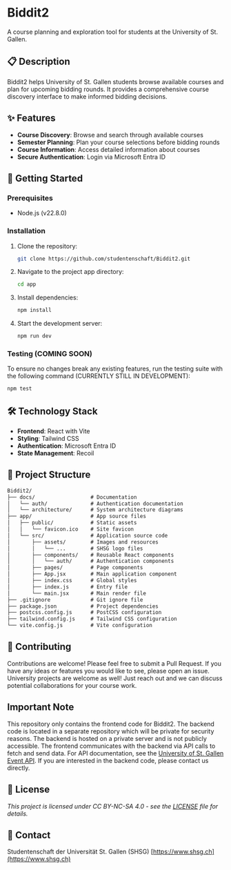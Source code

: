 # Biddit2

A course planning and exploration tool for students at the University of St. Gallen.

## 📋 Description

Biddit2 helps University of St. Gallen students browse available courses and plan for upcoming bidding rounds. It provides a comprehensive course discovery interface to make informed bidding decisions.

## ✨ Features

- **Course Discovery**: Browse and search through available courses
- **Semester Planning**: Plan your course selections before bidding rounds
- **Course Information**: Access detailed information about courses
- **Secure Authentication**: Login via Microsoft Entra ID

## 🚀 Getting Started

### Prerequisites

- Node.js (v22.8.0)

### Installation

1. Clone the repository:

   ```bash
   git clone https://github.com/studentenschaft/Biddit2.git
   ```

2. Navigate to the project app directory:

   ```bash
   cd app
   ```

3. Install dependencies:

   ```bash
   npm install
   ```

4. Start the development server:

   ```bash
   npm run dev
   ```

### Testing (COMING SOON)

To ensure no changes break any existing features, run the testing suite with the following command (CURRENTLY STILL IN DEVELOPMENT):

```bash
npm test
```

## 🛠️ Technology Stack

- **Frontend**: React with Vite
- **Styling**: Tailwind CSS
- **Authentication**: Microsoft Entra ID
- **State Management**: Recoil

## 📁 Project Structure

```txt
Biddit2/
├── docs/                  # Documentation
│   └── auth/              # Authentication documentation
│   └── architecture/      # System architecture diagrams
├── app/                   # App source files
│   ├── public/            # Static assets
│   │   └── favicon.ico    # Site favicon
│   └── src/               # Application source code
│       ├── assets/        # Images and resources
│       │   └── ...        # SHSG logo files
│       ├── components/    # Reusable React components
│       │   └── auth/      # Authentication components
│       ├── pages/         # Page components
│       ├── App.jsx        # Main application component
│       ├── index.css      # Global styles
│       ├── index.js       # Entry file
│       └── main.jsx       # Main render file
├── .gitignore             # Git ignore file
├── package.json           # Project dependencies
├── postcss.config.js      # PostCSS configuration
├── tailwind.config.js     # Tailwind CSS configuration
└── vite.config.js         # Vite configuration
```

## 🤝 Contributing

Contributions are welcome! Please feel free to submit a Pull Request.
If you have any ideas or features you would like to see, please open an issue.
University projects are welcome as well! Just reach out and we can discuss potential collaborations for your course work.

## Important Note

This repository only contains the frontend code for Biddit2. The backend code is located in a separate repository which will be private for security reasons. The backend is hosted on a private server and is not publicly accessible. The frontend communicates with the backend via API calls to fetch and send data.
For API documentation, see the [University of St. Gallen Event API](https://integration.unisg.ch/eventapi/swagger/index.html).
If you are interested in the backend code, please contact us directly.

## 📝 License

_This project is licensed under CC BY-NC-SA 4.0 - see the [LICENSE](LICENSE) file for details._

## 👥 Contact

Studentenschaft der Universität St. Gallen (SHSG)
[https://www.shsg.ch](https://www.shsg.ch)
